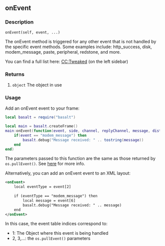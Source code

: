 ## onEvent

### Description

`onEvent(self, event, ...)`

The onEvent method is triggered for any other event that is not handled by the specific event methods. Some examples include: http_success, disk, modem_message, paste, peripheral, redstone, and more.

You can find a full list here: [CC:Tweaked](https://tweaked.cc/) (on the left sidebar)

### Returns

1. `object` The object in use

### Usage

Add an onEvent event to your frame:

```lua
local basalt = require("basalt")

local main = basalt.createFrame()
main:onEvent(function(event, side, channel, replyChannel, message, distance)
    if(event == "modem_message") then
        basalt.debug("Message received: " .. tostring(message))
    end
end)
```

The parameters passed to this function are the same as those returned by `os.pullEvent()`. See [here](https://tweaked.cc/module/os.html#v:pullEvent) for more info.

Alternatively, you can add an onEvent event to an XML layout:

```xml
<onEvent>
    local eventType = event[2]
    
    if (eventType == "modem_message") then
        local message = event[6]
        basalt.debug("Message received: " .. message)
    end
</onEvent>
```

In this case, the event table indices correspond to:
* 1: The Object where this event is being handled
* 2, 3,...: the `os.pullEvent()` parameters
